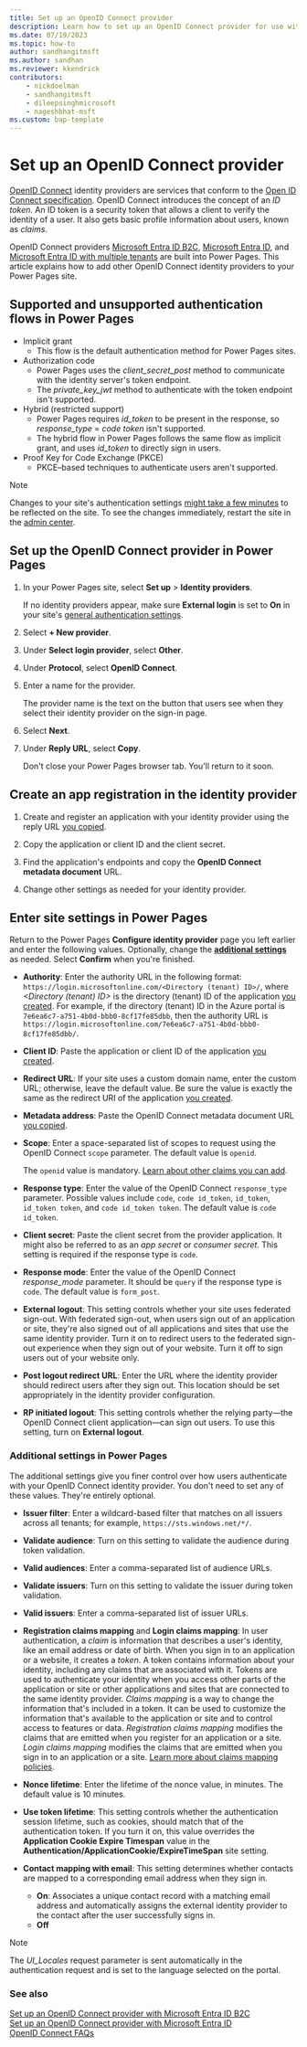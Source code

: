```yaml
---
title: Set up an OpenID Connect provider
description: Learn how to set up an OpenID Connect provider for use with sites you create with Microsoft Power Pages.
ms.date: 07/19/2023
ms.topic: how-to
author: sandhangitmsft
ms.author: sandhan
ms.reviewer: kkendrick
contributors:
    - nickdoelman
    - sandhangitmsft
    - dileepsinghmicrosoft
    - nageshbhat-msft
ms.custom: bap-template
---
```


# Set up an OpenID Connect provider

[OpenID Connect](https://openid.net/connect/) identity providers are services that conform to the [Open ID Connect specification](https://openid.net/specs/openid-connect-core-1_0.html). OpenID Connect introduces the concept of an *ID token*. An ID token is a security token that allows a client to verify the identity of a user. It also gets basic profile information about users, known as *claims*.

OpenID Connect providers [Microsoft Entra ID B2C](azure-ad-b2c-provider.md), [Microsoft Entra ID](openid-settings.md), and [Microsoft Entra ID with multiple tenants](openid-settings.md#allow-multitenant-azure-ad-authentication) are built into Power Pages. This article explains how to add other OpenID Connect identity providers to your Power Pages site.

## Supported and unsupported authentication flows in Power Pages

- Implicit grant
  - This flow is the default authentication method for Power Pages sites.
- Authorization code
  - Power Pages uses the *client_secret_post* method to communicate with the identity server's token endpoint.
  - The *private_key_jwt* method to authenticate with the token endpoint isn't supported.
- Hybrid (restricted support)
  - Power Pages requires *id_token* to be present in the response, so *response_type* = *code token* isn't supported.
  - The hybrid flow in Power Pages follows the same flow as implicit grant, and uses *id_token* to directly sign in users.
- Proof Key for Code Exchange (PKCE)
  - PKCE&ndash;based techniques to authenticate users aren't supported.

> [!NOTE]
> Changes to your site's authentication settings [might take a few minutes](/power-apps/maker/portals/admin/clear-server-side-cache#caching-changes-for-portals-with-version-926x-or-later) to be reflected on the site. To see the changes immediately, restart the site in the [admin center](../../admin/admin-overview.md).

## Set up the OpenID Connect provider in Power Pages

1. In your Power Pages site, select **Set up** > **Identity providers**.

    If no identity providers appear, make sure **External login** is set to **On** in your site's [general authentication settings](configure-site.md#select-general-authentication-settings).

1. Select **+ New provider**.

1. Under **Select login provider**, select **Other**.

1. Under **Protocol**, select **OpenID Connect**.

1. Enter a name for the provider.

    The provider name is the text on the button that users see when they select their identity provider on the sign-in page.

1. Select **Next**.

1. Under **Reply URL**, select **Copy**.

    Don't close your Power Pages browser tab. You'll return to it soon.

## Create an app registration in the identity provider

1. Create and register an application with your identity provider using the reply URL [you copied](#set-up-the-openid-connect-provider-in-power-pages).

1. Copy the application or client ID and the client secret.

1. Find the application's endpoints and copy the **OpenID Connect metadata document** URL.

1. Change other settings as needed for your identity provider.

## Enter site settings in Power Pages

Return to the Power Pages **Configure identity provider** page you left earlier and enter the following values. Optionally, change the [**additional settings**](#additional-settings-in-power-pages) as needed. Select **Confirm** when you're finished.

- **Authority**: Enter the authority URL in the following format: `https://login.microsoftonline.com/<Directory (tenant) ID>/`, where *<Directory (tenant) ID>* is the directory (tenant) ID of the application [you created](#create-an-app-registration-in-the-identity-provider). For example, if the directory (tenant) ID in the Azure portal is `7e6ea6c7-a751-4b0d-bbb0-8cf17fe85dbb`, then the authority URL is `https://login.microsoftonline.com/7e6ea6c7-a751-4b0d-bbb0-8cf17fe85dbb/​`.

- **Client ID​**: Paste the application or client ID of the application [you created](#create-an-app-registration-in-the-identity-provider).

- **Redirect URL**: If your site uses a custom domain name, enter the custom URL; otherwise, leave the default value. Be sure the value is exactly the same as the redirect URI of the application [you created](#create-an-app-registration-in-the-identity-provider).

- **Metadata address**: Paste the OpenID Connect metadata document URL [you copied](#create-an-app-registration-in-the-identity-provider).

- **Scope**: Enter a space-separated list of scopes to request using the OpenID Connect `scope` parameter. The default value is `openid`.

    The `openid` value is mandatory. [Learn about other claims you can add](openid-settings.md#set-up-additional-claims).

- **Response type**: Enter the value of the OpenID Connect `response_type` parameter. Possible values include `code`, `code id_token`, `id_token`, `id_token token`, and `code id_token token`. The default value is `code id_token`.

- **Client secret**: Paste the client secret from the provider application. It might also be referred to as an *app secret* or *consumer secret*. This setting is required if the response type is `code`.

- **Response mode**: Enter the value of the OpenID Connect *response_mode* parameter. It should be `query` if the response type is `code`. The default value is `form_post`.

- **External logout**: This setting controls whether your site uses federated sign-out. With federated sign-out, when users sign out of an application or site, they're also signed out of all applications and sites that use the same identity provider. Turn it on to redirect users to the federated sign-out experience when they sign out of your website. Turn it off to sign users out of your website only.

- **Post logout redirect URL**: Enter the URL where the identity provider should redirect users after they sign out. This location should be set appropriately in the identity provider configuration.

- **RP initiated logout**: This setting controls whether the relying party&mdash;the OpenID Connect client application&mdash;can sign out users. To use this setting, turn on **External logout**.

### Additional settings in Power Pages

The additional settings give you finer control over how users authenticate with your OpenID Connect identity provider. You don't need to set any of these values. They're entirely optional.

- **Issuer filter**: Enter a wildcard-based filter that matches on all issuers across all tenants; for example, `https://sts.windows.net/*/`.

- **Validate audience**: Turn on this setting to validate the audience during token validation.

- **Valid audiences**: Enter a comma-separated list of audience URLs.

- **Validate issuers**: Turn on this setting to validate the issuer during token validation.

- **Valid issuers**: Enter a comma-separated list of issuer URLs.

- **Registration claims mapping​** and **Login claims mapping**: In user authentication, a *claim* is information that describes a user's identity, like an email address or date of birth. When you sign in to an application or a website, it creates a *token*. A token contains information about your identity, including any claims that are associated with it. Tokens are used to authenticate your identity when you access other parts of the application or site or other applications and sites that are connected to the same identity provider. *Claims mapping* is a way to change the information that's included in a token. It can be used to customize the information that's available to the application or site and to control access to features or data. *Registration claims mapping* modifies the claims that are emitted when you register for an application or a site. *Login claims mapping* modifies the claims that are emitted when you sign in to an application or a site. [Learn more about claims mapping policies](/azure/active-directory/develop/reference-claims-mapping-policy-type).

- **Nonce lifetime**: Enter the lifetime of the nonce value, in minutes. The default value is 10 minutes.

- **Use token lifetime**: This setting controls whether the authentication session lifetime, such as cookies, should match that of the authentication token. If you turn it on, this value overrides the **Application Cookie Expire Timespan** value in the **Authentication/ApplicationCookie/ExpireTimeSpan** site setting.

- **Contact mapping with email**: This setting determines whether contacts are mapped to a corresponding email address when they sign in.

  - **On**: Associates a unique contact record with a matching email address and automatically assigns the external identity provider to the contact after the user successfully signs in.
  - **Off**

> [!Note]
> The *UI_Locales* request parameter is sent automatically in the authentication request and is set to the language selected on the portal.

### See also

[Set up an OpenID Connect provider with Microsoft Entra ID B2C](azure-ad-b2c-provider.md)  
[Set up an OpenID Connect provider with Microsoft Entra ID](openid-settings.md)  
[OpenID Connect FAQs](openid-faqs.md)